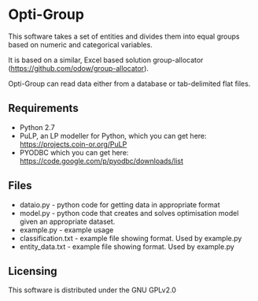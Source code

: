 Opti-Group
===============

This software takes a set of entities and divides them into equal groups based on numeric and categorical variables.

It is based on a similar, Excel based solution group-allocator (https://github.com/odow/group-allocator). 

Opti-Group can read data either from a database or tab-delimited flat files.


## Requirements

+ Python 2.7
+ PuLP, an LP modeller for Python, which you can get here: https://projects.coin-or.org/PuLP
+ PYODBC which you can get here:
https://code.google.com/p/pyodbc/downloads/list

## Files
+ dataio.py - python code for getting data in appropriate format
+ model.py - python code that creates and solves optimisation model given an appropriate dataset.
+ example.py - example usage
+ classification.txt - example file showing format. Used by example.py
+ entity_data.txt - example file showing format. Used by example.py

## Licensing
This software is distributed under the GNU GPLv2.0
